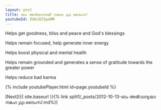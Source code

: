 ```yaml
---
layout: post
title: ഓം അർദ്ധനായി നമഹ ൧൧ ടൈംസ്
youtubeId: DUAJOI5paMM
---
```

 
 
Helps get goodness, bliss and peace and God's blessings
 
Helps remain focused, help generate inner energy 
 
Helps boost physical and mental health 
 
Helps remain grounded and generates a sense of gratitude towards the greater power 
 
Helps reduce bad karma
 
 
 
 


{% include youtubePlayer.html id=page.youtubeId %}
 
[Next]({{ site.baseurl }}{% link  split1/_posts/2012-10-13-ഓം അഭിവാദ്യയാ നമഹ ൧൧ ടൈംസ്.md%})
 
